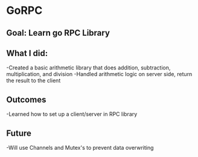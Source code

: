 # GoRPC

## Goal: Learn go RPC Library

## What I did: 
-Created a basic arithmetic library that does addition, subtraction, multiplication, and division
-Handled arithmetic logic on server side, return the result to the client

## Outcomes
-Learned how to set up a client/server in RPC library

## Future
-Will use Channels and Mutex's to prevent data overwriting
